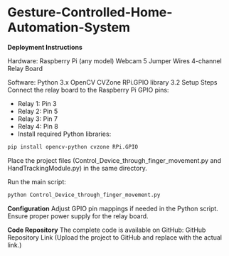 # Gesture-Controlled-Home-Automation-System


**Deployment Instructions**

Hardware:
Raspberry Pi (any model)
Webcam
5 Jumper Wires
4-channel Relay Board

Software:
Python 3.x
OpenCV
CVZone
RPi.GPIO library
3.2 Setup Steps
Connect the relay board to the Raspberry Pi GPIO pins:

- Relay 1: Pin 3 
- Relay 2: Pin 5 
- Relay 3: Pin 7
- Relay 4: Pin 8
- Install required Python libraries:

 ```sh
pip install opencv-python cvzone RPi.GPIO
   ```
Place the project files (Control_Device_through_finger_movement.py and HandTrackingModule.py) in the same directory.

Run the main script:

 ```sh
python Control_Device_through_finger_movement.py
   ```
**Configuration**
Adjust GPIO pin mappings if needed in the Python script.
Ensure proper power supply for the relay board.

**Code Repository**
The complete code is available on GitHub: GitHub Repository Link
(Upload the project to GitHub and replace with the actual link.)

